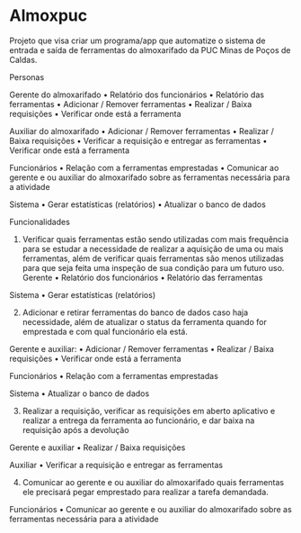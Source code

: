 # Almoxpuc
Projeto que visa criar um programa/app que automatize o sistema de entrada e saída de ferramentas do almoxarifado da PUC Minas de Poços de Caldas.

Personas

Gerente do almoxarifado
•	Relatório dos funcionários
•	Relatório das ferramentas
•	Adicionar / Remover ferramentas
•	Realizar / Baixa requisições
•	Verificar onde está a ferramenta

Auxiliar do almoxarifado
•	Adicionar / Remover ferramentas
•	Realizar / Baixa requisições
•	Verificar a requisição e entregar as ferramentas
•	Verificar onde está a ferramenta

Funcionários
•	Relação com a ferramentas emprestadas
•	Comunicar ao gerente e ou auxiliar do almoxarifado sobre as ferramentas necessária para a atividade

Sistema
•	Gerar estatísticas (relatórios)
•	Atualizar o banco de dados

Funcionalidades

1.	Verificar quais ferramentas estão sendo utilizadas com mais frequência para se estudar a necessidade de realizar a aquisição de uma ou mais ferramentas, além de verificar quais ferramentas são menos utilizadas para que seja feita uma inspeção de sua condição para um futuro uso.
Gerente 
•	Relatório dos funcionários
•	Relatório das ferramentas


Sistema
•	Gerar estatísticas (relatórios)


2.	Adicionar e retirar ferramentas do banco de dados caso haja necessidade, além de atualizar o status da ferramenta quando for emprestada e com qual funcionário ela está.

Gerente e auxiliar: 
•	Adicionar / Remover ferramentas
•	Realizar / Baixa requisições
•	Verificar onde está a ferramenta

Funcionários
•	Relação com a ferramentas emprestadas

Sistema
•	Atualizar o banco de dados

3.	Realizar a requisição, verificar as requisições em aberto aplicativo e realizar a entrega da ferramenta ao funcionário, e dar baixa na requisição após a devolução

Gerente e auxiliar
•	Realizar / Baixa requisições

Auxiliar
•	Verificar a requisição e entregar as ferramentas

4.	Comunicar ao gerente e ou auxiliar do almoxarifado quais ferramentas ele precisará pegar emprestado para realizar a tarefa demandada.

Funcionários
•	Comunicar ao gerente e ou auxiliar do almoxarifado sobre as ferramentas necessária para a atividade